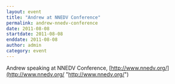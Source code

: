 ```yaml
---
layout: event
title: "Andrew at NNEDV Conference"
permalink: andrew-nnedv-conference
date: 2011-08-08
startdate: 2011-08-08
enddate: 2011-08-08
author: admin
category: event
---
```


Andrew speaking at NNEDV Conference, [http://www.nnedv.org/](http://www.nnedv.org/ "http://www.nnedv.org/")

